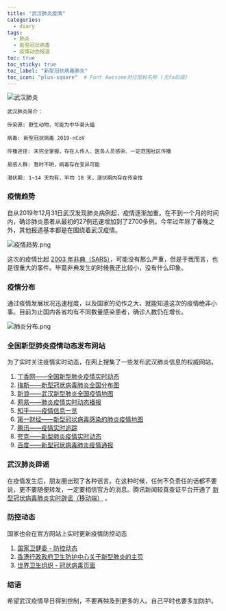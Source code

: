 ```yaml
---
title: "武汉肺炎疫情"
categories:
  - diary
tags:
  - 肺炎
  - 新型冠状病毒
  - 疫情动态报道
toc: true
toc_sticky: true
toc_label: "新型冠状病毒肺炎"
toc_icon: "plus-square"  # Font Awesome对应图标名称 (无fa前缀)
---
```

![武汉肺炎][1]

```
武汉肺炎简介：

传染源: 野生动物，可能为中华菊头蝠

病毒: 新型冠状病毒 2019-nCoV

传播途径: 未完全掌握，存在人传人、医务人员感染、一定范围社区传播

易感人群: 暂时不明，病毒存在变异可能

潜伏期: 1~14 天均有，平均 10 天，潜伏期内存在传染性
```
### 疫情趋势
自从2019年12月31日武汉发现肺炎病例起，疫情逐渐加重。在不到一个月的时间内，确诊肺炎患者从最初的27例迅速增加到了2700多例。今年过年除了春晚之外，其他报道基本都是在围绕着武汉疫情。

![疫情趋势.png][2]

这次的疫情比起 [2003 年非典（SARS）][3]，可能没有那么严重，但是于我而言，也是很重大的事件。毕竟非典发生的时候我还比较小，没有什么印象。

### 疫情分布
通过疫情发展状况迅速程度，以及国家的动作之大，就能知道这次的疫情绝非小事。目前为止国内各省均有不同数量感染患者，确诊人数仍在增长。

![肺炎分布.png][4]

### 全国新型肺炎疫情动态发布网站
为了实时关注疫情实时动态，在网上搜集了一些发布武汉肺炎信息的权威网站。

 1. [丁香网——全国新型肺炎疫情实时动态][5]
 2. [梅斯——新型冠状病毒肺炎全国分布图][6]
 3. [新浪——武汉新型肺炎全国疫情地图][7]
 4. [网易——肺炎疫情实时动态播报][8]
 5. [知乎——疫情信息一览][9]
 6. [第一财经——新型冠状病毒感染的肺炎疫情地图][10]
 7. [腾讯——疫情实时追踪][11]
 8. [夸克——新型肺炎疫情实时动态][12]
 9. [百度——新型冠状病毒肺炎疫情通报][13]

### 武汉肺炎辟谣
在疫情发生后，朋友圈出现了各种谣言。在这种时候，任何不负责任的话都不要说，更不要随便转发，一定要相信官方的消息。腾讯新闻较真查证平台开通了 [新型冠状病毒肺炎实时辟谣（移动端）][14] 。

### 防控动态
国家也会在官方网站上实时更新疫情防控动态
 1. [国家卫健委 - 防控动态][15]
 2. [香港行政政府卫生防护中心关于新型肺炎的主页][16]
 3. [世界卫生组织 - 冠状病毒页面][17]

### 结语
希望武汉疫情早日得到控制，不要再殃及到更多的人。自己平时也要多加防护。


  [1]: https://i.loli.net/2020/01/27/JfVbTLpWt52uCld.jpg
  [2]: https://i.loli.net/2020/01/27/LYKn95TqmIpCzE1.png
  [3]: https://baike.baidu.com/item/%E9%87%8D%E7%97%87%E6%80%A5%E6%80%A7%E5%91%BC%E5%90%B8%E7%BB%BC%E5%90%88%E5%BE%81/5891268?fromtitle=%E9%9D%9E%E5%85%B8%E5%9E%8B%E8%82%BA%E7%82%8E&fromid=392361
  [4]: https://i.loli.net/2020/01/27/D4zHmgKe8RQhSky.png
  [5]: https://3g.dxy.cn/newh5/view/pneumonia
  [6]: http://m.medsci.cn/wh.asp
  [7]: https://news.sina.cn/zt_d/yiqing0121
  [8]: https://news.163.com/special/epidemic/
  [9]: https://www.zhihu.com/special/19681091
  [10]: https://m.yicai.com/news/100476965.html
  [11]: https://news.qq.com/zt2020/page/feiyan.htm
  [12]: https://broccoli.uc.cn/apps/pneumonia/routes/index
  [13]: https://voice.baidu.com/act/newpneumonia/newpneumonia
  [14]: https://vp.fact.qq.com/home?from=timeline&isappinstalled=0
  [15]: http://www.nhc.gov.cn/xcs/fkdt/list_gzbd.shtml
  [16]: https://www.chp.gov.hk/tc/features/102465.html
  [17]: https://www.who.int/zh/health-topics/coronavirus/coronavirus
  